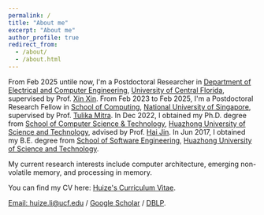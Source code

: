 ```yaml
---
permalink: /
title: "About me"
excerpt: "About me"
author_profile: true
redirect_from: 
  - /about/
  - /about.html
---
```


From Feb 2025 untile now, I'm a Postdoctoral Researcher in [Department of Electrical and Computer Engineering](https://www.ece.ucf.edu/), [University of Central Florida](https://www.ucf.edu/), supervised by Prof. [Xin Xin](https://xinx2013.github.io/). From Feb 2023 to Feb 2025, I'm a Postdoctoral Research Fellow in [School of Computing](https://www.comp.nus.edu.sg/), [National University of Singapore](https://nus.edu.sg/), supervised by Prof. [Tulika Mitra](https://www.comp.nus.edu.sg/~tulika/). In Dec 2022, I obtained my Ph.D. degree from [School of Computer Science & Technology](http://english.cs.hust.edu.cn/), [Huazhong University of Science and Technology](https://english.hust.edu.cn/), advised by Prof. [Hai Jin](https://www.linkedin.com/in/jinhust/). In Jun 2017, I obtained my B.E. degree from [School of Software Engineering](http://english.sse.hust.edu.cn/), [Huazhong University of Science and Technology](https://english.hust.edu.cn/).

My current research interests include computer architecture, emerging non-volatile memory, and processing in memory.   

You can find my CV here: [Huize's Curriculum Vitae](../assets/Academic_CV_Huize.pdf).

[Email: huize.li@ucf.edu](mailto:huize.li@ucf.edu) / [Google Scholar](https://scholar.google.com/citations?user=1gJ5xAsAAAAJ&hl=en) / [DBLP](https://dblp.org/pid/278/8981.html).
